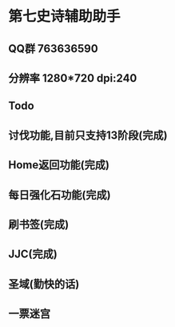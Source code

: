 第七史诗辅助助手
=
QQ群
763636590
--
分辨率 1280*720 dpi:240
--
Todo
--
讨伐功能,目前只支持13阶段(完成)
-
Home返回功能(完成)
-
每日强化石功能(完成)
-
刷书签(完成)
-
JJC(完成)
-
圣域(勤快的话)
--
一票迷宫
--
